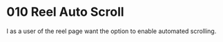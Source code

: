 # 010 Reel Auto Scroll

I as a user of the reel page want the option to enable automated scrolling.
